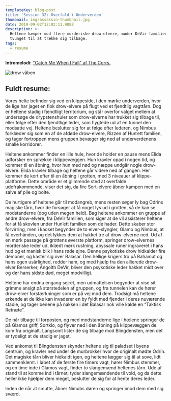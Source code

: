 ```yaml
---
templateKey: blog-post
title: 'Session 32: Overfald i Underverden'
thumbnail: img/assassin-thumbnail.jpg
date: 2019-09-02T12:02:11.988Z
description: >-
  Heltene kæmper mod flere morderiske drow-elvere, møder DeVir familien og blive
  tvunget til at trække sig tilbage.
tags:
  - resume
---
```

**Intromelodi:** ["Catch Me When I Fall" af The Corrs.](https://open.spotify.com/track/4s4lPeWsestSljYbNRn8TF)

![drow våben](/img/drow-items.jpg)

## Fuldt resume:

Vores helte befinder sig ved en klippeside, i den mørke underverden, hvor de lige har jaget en flok drow-elvere på flugt ved et fjendtlig vagttårn. Dog er heltene stadig i fjendtligt territorium, og står overfor valget mellem at undersøge de drypstenshuler som drow-elverne har trukket sig tilbage til, eller følge efter den fjendtlige leder, som flygtede ud af en tunnel den modsatte vej. Heltene beslutter sig for at følge efter lederen, og Nimbus forklæder sig som en af de afdøde drow-elvere, Rizzen af Hun’ett familien, og tager fortroppen mens gruppen bevæger sig ned af underverdenens smalle korridorer.

Heltene ankommer finder en lille hule, hvor de holder en pause mens Elida udforsker en sprække i klippevæggen. Hun kravler opad i nogen tid, og kommer til en åbning, hvor hun med nød og næppe undgår nogle drow-elvere. Elida kravler tilbage og heltene går videre ned af gangen. Her kommer de kort efter til en åbning i grotten, med 3 niveauer af klippe-platforme. Dette område er et glimrende sted at overfalde udefrakommende, viser det sig, da fire Sort-elvere åbner kampen med en salve af pile og bolte.

De hurtigere af heltene går til modangreb, mens resten søger ly bag Odrins magiske tårn, hvor de forsøger at få noget lys ud i grotten, så de kan se modstanderne (dog uden megen held). Bag heltene ankommer en gruppe af andre drow-elvere, fra DeVir familien, som siger at de vil assisterer heltene for at få skovlen under Hun’ett familien som de hader. Dette skaber stor forvirring, men i kaoset begynder de to elver-slyngler, Glamo og Nimbus, at få overhånden, og det lykkes dem at hakket tre af drow-elverne ned. Ud af en mørk passage på grottens øverste platform, springer drow-elvernes morderiske leder ud, iklædt mørk rustning, abyssale runer ingraveret i hans hud og et manisk blik i hans røde øjne. Denne psykotiske drow hidkalder fire demoner, og kaster sig over Balasar. Den hellige krigers tro på Bahamut og hans egen usårlighed, redder ham, og med hjælp fra den allierede drow-elver Berserker, Angolth DeVir, bliver den psykotiske leder hakket midt over og dør hans sidste død, meget modvilligt.

Heltene har endnu engang sejret, men udmattelsen begynder at vise sit grimme ansigt på størstedelen af gruppen, og fra tunnelen kan de hører drow-elver forstærkninger som er på vej mod dem. Trodsigt må heltene erkende at de ikke kan invaderer en by fyldt med fjender i deres nuværende stadie, og tager benene på nakken i det Balasar nok ville kalde en “Taktisk Retræte”.

De når tilbage til forposten, og med modstanderne lige i hælene springer de på Glamos griff, Sortklo, og flyver ned i den åbning på klippevæggen de kom fra originalt. Langsomt lister de sig tilbage mod Blingdensten, men det er tydeligt at de stadig er jaget.

Ved ankomst til Blingdensten skynder heltene sig til paladset i byens centrum, og kravler ned under de murbrokker hvor de originalt mødte Odrin. Det magiske tårn bliver hidkaldt igen, og heltene lægger sig til at sove, lidt sammenklemt. I løbet af de første fire timers vagt, hører Nimbus stemmer, og en time inde i Glamos vagt, finder to slangemænd heltenes tårn. Ude af stand til at komme ind i tårnet, tyder slangemændende til vold, og da dette heller ikke hjælper dem meget, beslutter de sig for at hente deres leder.

Inden de når at smutte, åbner Nimubs døren og springer imod dem med sig sværd.
